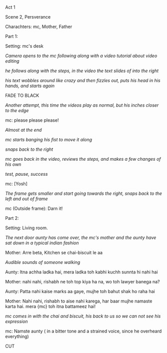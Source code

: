 Act 1

Scene 2, Persverance

Charachters: mc, Mother, Father

Part 1:

Setting: mc's desk

_Camera opens to the mc following along with a video tutorial about video editing_

_he follows along with the steps, in the video the text slides of into the right_

_his text wobbles around like crazy and then fizzles out, puts his head in his hands, and starts again_

FADE TO BLACK

_Another attempt, this time the videos play as normal, but his inches closer to the edge_

mc: please please please!

_Almost at the end_

*mc starts banging his fist to move it along*

_snaps back to the right_

_mc goes back in the video, reviews the steps, and makes a few changes of his own_

_test, pause, success_

mc: [Yosh]

_The frame gets smaller and start going towards the right, snaps back to the left and out of frame_

mc (Outside frame): Darn it!

Part 2:

Setting: Living room.

_The next door aunty has come over, the mc's mother and the aunty have sat down in a typical indian fashion_

Mother: Arre beta, Kitchen se chai-biscuit le aa

_Audible sounds of someone walking_

Aunty: Itna achha ladka hai, mera ladka toh kabhi kuchh sunnta hi nahi hai

Mother: nahi nahi, rishabh ne toh top kiya ha na, wo toh lawyer banega na?

Aunty: Patta nahi kaise marks aa gaye, mujhe toh bahut shak ho raha hai

Mother: Nahi nahi, rishabh to aise nahi karega, har baar mujhe namaste karta hai. mera {mc} toh itna battameez hai!

_mc comes in with the chai and biscuit, his back to us so we can not see his expression_

mc: Namste aunty ( in a bitter tone and a strained voice, since he overheard everything)

CUT
